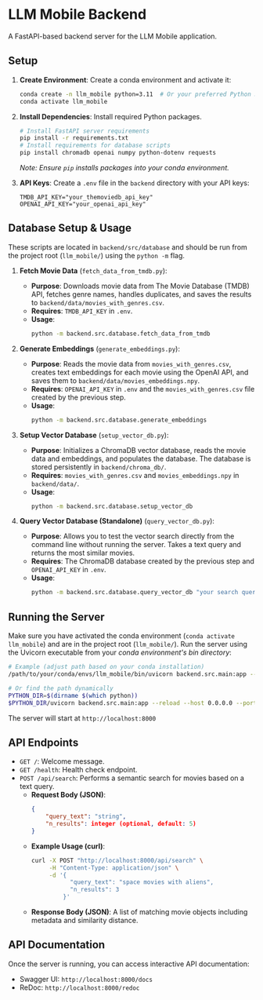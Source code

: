 # LLM Mobile Backend

A FastAPI-based backend server for the LLM Mobile application.

## Setup

1.  **Create Environment**: Create a conda environment and activate it:
    ```bash
    conda create -n llm_mobile python=3.11  # Or your preferred Python 3.8+ version
    conda activate llm_mobile
    ```

2.  **Install Dependencies**: Install required Python packages.
    ```bash
    # Install FastAPI server requirements
    pip install -r requirements.txt
    # Install requirements for database scripts
    pip install chromadb openai numpy python-dotenv requests 
    ```
    *Note: Ensure `pip` installs packages into your conda environment.*

3.  **API Keys**: Create a `.env` file in the `backend` directory with your API keys:
    ```env
    TMDB_API_KEY="your_themoviedb_api_key"
    OPENAI_API_KEY="your_openai_api_key"
    ```

## Database Setup & Usage

These scripts are located in `backend/src/database` and should be run from the project root (`llm_mobile/`) using the `python -m` flag.

1.  **Fetch Movie Data** (`fetch_data_from_tmdb.py`):
    *   **Purpose**: Downloads movie data from The Movie Database (TMDB) API, fetches genre names, handles duplicates, and saves the results to `backend/data/movies_with_genres.csv`.
    *   **Requires**: `TMDB_API_KEY` in `.env`.
    *   **Usage**:
        ```bash
        python -m backend.src.database.fetch_data_from_tmdb
        ```

2.  **Generate Embeddings** (`generate_embeddings.py`):
    *   **Purpose**: Reads the movie data from `movies_with_genres.csv`, creates text embeddings for each movie using the OpenAI API, and saves them to `backend/data/movies_embeddings.npy`.
    *   **Requires**: `OPENAI_API_KEY` in `.env` and the `movies_with_genres.csv` file created by the previous step.
    *   **Usage**:
        ```bash
        python -m backend.src.database.generate_embeddings
        ```

3.  **Setup Vector Database** (`setup_vector_db.py`):
    *   **Purpose**: Initializes a ChromaDB vector database, reads the movie data and embeddings, and populates the database. The database is stored persistently in `backend/chroma_db/`.
    *   **Requires**: `movies_with_genres.csv` and `movies_embeddings.npy` in `backend/data/`.
    *   **Usage**:
        ```bash
        python -m backend.src.database.setup_vector_db
        ```

4.  **Query Vector Database (Standalone)** (`query_vector_db.py`):
    *   **Purpose**: Allows you to test the vector search directly from the command line without running the server. Takes a text query and returns the most similar movies.
    *   **Requires**: The ChromaDB database created by the previous step and `OPENAI_API_KEY` in `.env`.
    *   **Usage**:
        ```bash
        python -m backend.src.database.query_vector_db "your search query here" -n 5 
        ```

## Running the Server

Make sure you have activated the conda environment (`conda activate llm_mobile`) and are in the project root (`llm_mobile/`). Run the server using the Uvicorn executable from your *conda environment's bin directory*:

```bash
# Example (adjust path based on your conda installation)
/path/to/your/conda/envs/llm_mobile/bin/uvicorn backend.src.main:app --reload --host 0.0.0.0 --port 8000

# Or find the path dynamically
PYTHON_DIR=$(dirname $(which python))
$PYTHON_DIR/uvicorn backend.src.main:app --reload --host 0.0.0.0 --port 8000
```

The server will start at `http://localhost:8000`

## API Endpoints

-   `GET /`: Welcome message.
-   `GET /health`: Health check endpoint.
-   `POST /api/search`: Performs a semantic search for movies based on a text query.
    *   **Request Body (JSON)**:
        ```json
        {
            "query_text": "string",
            "n_results": integer (optional, default: 5)
        }
        ```
    *   **Example Usage (curl)**:
        ```bash
        curl -X POST "http://localhost:8000/api/search" \
             -H "Content-Type: application/json" \
             -d '{
                   "query_text": "space movies with aliens",
                   "n_results": 3
                 }'
        ```
    *   **Response Body (JSON)**: A list of matching movie objects including metadata and similarity distance.

## API Documentation

Once the server is running, you can access interactive API documentation:

-   Swagger UI: `http://localhost:8000/docs`
-   ReDoc: `http://localhost:8000/redoc` 